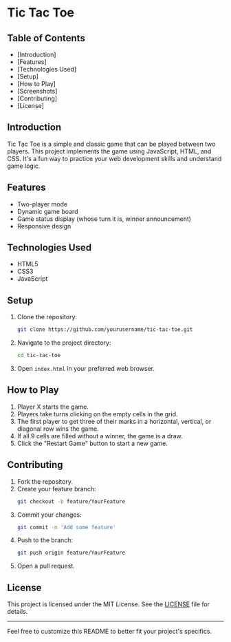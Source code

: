 # Tic Tac Toe

## Table of Contents

- [Introduction]
- [Features]
- [Technologies Used]
- [Setup]
- [How to Play]
- [Screenshots]
- [Contributing]
- [License]

## Introduction

Tic Tac Toe is a simple and classic game that can be played between two players. This project implements the game using JavaScript, HTML, and CSS. It's a fun way to practice your web development skills and understand game logic.

## Features

- Two-player mode
- Dynamic game board
- Game status display (whose turn it is, winner announcement)
- Responsive design

## Technologies Used

- HTML5
- CSS3
- JavaScript

## Setup

1. Clone the repository:
    ```sh
    git clone https://github.com/yourusername/tic-tac-toe.git
    ```
2. Navigate to the project directory:
    ```sh
    cd tic-tac-toe
    ```
3. Open `index.html` in your preferred web browser.

## How to Play

1. Player X starts the game.
2. Players take turns clicking on the empty cells in the grid.
3. The first player to get three of their marks in a horizontal, vertical, or diagonal row wins the game.
4. If all 9 cells are filled without a winner, the game is a draw.
5. Click the "Restart Game" button to start a new game.


## Contributing

1. Fork the repository.
2. Create your feature branch:
    ```sh
    git checkout -b feature/YourFeature
    ```
3. Commit your changes:
    ```sh
    git commit -m 'Add some feature'
    ```
4. Push to the branch:
    ```sh
    git push origin feature/YourFeature
    ```
5. Open a pull request.

## License

This project is licensed under the MIT License. See the [LICENSE](LICENSE) file for details.

---

Feel free to customize this README to better fit your project's specifics.
